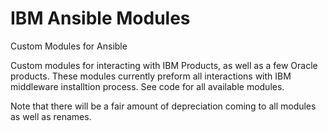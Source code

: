 # IBM Ansible Modules
Custom Modules for Ansible


Custom modules for interacting with IBM Products, as well as a few Oracle products.
These modules currently preform all interactions with IBM middleware installtion process. See code for all available modules.

Note that there will be a fair amount of depreciation coming to all modules as well as renames.
